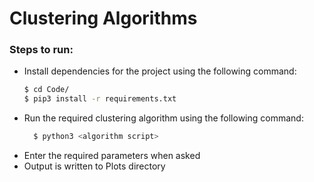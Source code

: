 # Clustering Algorithms

### Steps to run:
  - Install dependencies for the project using the following command:
      ```sh
    $ cd Code/
    $ pip3 install -r requirements.txt
    ```
  - Run the required clustering algorithm using the following command:
    ```sh
      $ python3 <algorithm script>
    ```
  - Enter the required parameters when asked
  - Output is written to Plots directory